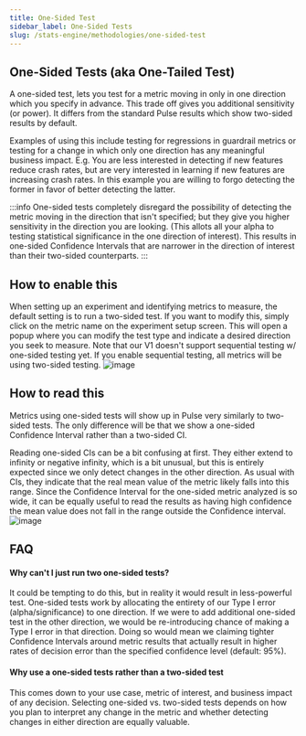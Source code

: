 ```yaml
---
title: One-Sided Test
sidebar_label: One-Sided Tests
slug: /stats-engine/methodologies/one-sided-test
---
```


## One-Sided Tests (aka One-Tailed Test)

A one-sided test, lets you test for a metric moving in only in one direction which you specify in advance. This trade off gives you additional sensitivity (or power). It differs from the standard Pulse results which show two-sided results by default. 

Examples of using this include testing for regressions in guardrail metrics or testing for a change in which only one direction has any meaningful business impact. E.g. You are less interested in detecting if new features reduce crash rates, but are very interested in learning if new features are increasing crash rates. In this example you are willing to forgo detecting the former in favor of better detecting the latter. 

:::info
One-sided tests completely disregard the possibility of detecting the metric moving in the direction that isn't specified; but they give you higher sensitivity in the direction you are looking. (This allots all your alpha to testing statistical significance in the one direction of interest). This results in one-sided Confidence Intervals that are narrower in the direction of interest than their two-sided counterparts.
:::

## How to enable this

When setting up an experiment and identifying metrics to measure, the default setting is to run a two-sided test. If you want to modify this, simply click on the metric name on the experiment setup screen. This will open a popup where you can modify the test type and indicate a desired direction you seek to measure.
Note that our V1 doesn't support sequential testing w/ one-sided testing yet. If you enable sequential testing, all metrics will be using two-sided testing.
![image](https://github.com/statsig-io/docs/assets/31516123/8df18328-5248-41a1-8e83-6ee0fb55031d)


## How to read this

Metrics using one-sided tests will show up in Pulse very similarly to two-sided tests. The only difference will be that we show a one-sided Confidence Interval rather than a two-sided CI. 

Reading one-sided CIs can be a bit confusing at first. They either extend to infinity or negative infinity, which is a bit unusual, but this is entirely expected since we only detect changes in the other direction. As usual with CIs, they indicate that the real mean value of the metric likely falls into this range. Since the Confidence Interval for the one-sided metric analyzed is so wide, it can be equally useful to read the results as having high confidence the mean value does not fall in the range outside the Confidence interval.
![image](https://github.com/statsig-io/docs/assets/31516123/0e5a8cb5-fa53-4171-9361-80b8f6adc4f7)


## FAQ

#### Why can't I just run two one-sided tests?
It could be tempting to do this, but in reality it would result in less-powerful test. One-sided tests work by allocating the entirety of our Type I error (alpha/significance) to one direction. If we were to add additional one-sided test in the other direction, we would be re-introducing chance of making a Type I error in that direction. Doing so would mean we claiming tighter Confidence Intervals around metric results that actually result in higher rates of decision error than the specified confidence level (default: 95%).

#### Why use a one-sided tests rather than a two-sided test
This comes down to your use case, metric of interest, and business impact of any decision. Selecting one-sided vs. two-sided tests depends on how you plan to interpret any change in the metric and whether detecting changes in either direction are equally valuable.
